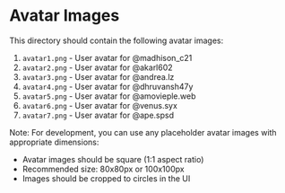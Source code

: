 # Avatar Images

This directory should contain the following avatar images:

1. `avatar1.png` - User avatar for @madhison_c21
2. `avatar2.png` - User avatar for @akarl602
3. `avatar3.png` - User avatar for @andrea.lz
4. `avatar4.png` - User avatar for @dhruvansh47y
5. `avatar5.png` - User avatar for @amovieple.web
6. `avatar6.png` - User avatar for @venus.syx
7. `avatar7.png` - User avatar for @ape.spsd

Note: For development, you can use any placeholder avatar images with appropriate dimensions:
- Avatar images should be square (1:1 aspect ratio)
- Recommended size: 80x80px or 100x100px
- Images should be cropped to circles in the UI
